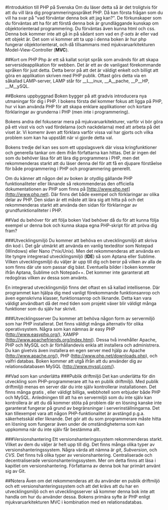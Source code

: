 #Introduktion till PHP på Svenska
Om du läser detta så är det troligtvis för att du vill lära dig programmeringsspråket PHP. Då kan första frågan som du vill ha svar på "vad förväntar denna bok att jag kan?". De förkunskaper som du förväntas att ha för att förstå denna bok är grundläggande kunskap om objektorienterad programmering. Du förväntas även kunna html och css. Denna bok kommer inte att gå in på sådant som vad en _if-sats_ är eller vad ett objekt är. Det som vi kommer att ta upp i denna boken är hur php fungerar objektorienterat, och då tillsammans med mjukvaruarkitekturen Model-View-Controller (__MVC__).

##Kort om PHP
Php är ett så kallat script språk som används för att skapa serversideapplikation för webben. Det är ett av de vanligast förekommande språken för just detta. Detta beror på att det är väldigt enkelt och billigt att göra en applikation skriven med PHP publik. Oftast görs detta via en såkallad LAMP-server, LAMP står för __L__inux, __A__pache, __P__HP, __M__ySQL.

##Bokens uppbyggnad
Boken bygger på att gradvis introducera nya utmaningar för dig i PHP. I bokens första del kommer fokus att ligga på PHP, hur vi kan använda PHP för att skapa enklare applikationer och kortare förklaringar av grunderna i PHP (men inte i programmering).

Bokens andra del fokuserar mera på mjukvaruarkitekturer, varför vi bör göra på ett visst vis och vad fördelarna (och nackdelarna) med att arbeta på det viset är. Vi komemr även att förklara varför vissa val har gjorts och vilka problem som kan ha uppstått när vi gjorde detta val.

Bokens tredje del kan ses som ett uppslagsverk där vissa kringfunktioner och generella tankar om dem ifrån författarna kan hittas. Det är ingen del som du behöver läsa för att lära dig programmera i PHP, men det rekommenderas starkt att du läser denna del för att få en djupare förståelse för både programmering i PHP och programmering generellt.

Om du känner att någon del av boken är otydlig gällande PHP funktionaliteter eller liknande så rekommenderas den officiella dokumentationen av PHP som finns på [http://www.php.net](http://www.php.net). Där finns det både exempel och förklaringar av olika delar av PHP. Den sidan är ett måste att lära sig att hitta på och det rekommenderas starkt att använda den sidan för förklaringar av grundfunktionaliteter i PHP.

##Vad du behöver för att följa boken
Vad behöver då du för att kunna följa exempel ur denna bok och kunna skapa egna PHP-skript för att pröva dig fram?

###Utvecklingsmiljö
Du kommer att behöva en utvecklingsmiljö att skriva din kod i. Det går utmärkt att använda en vanlig texteditor som Notepad (Windows) eller Nano (*nix/Unix). Men det rekommenderas att använda en lite tyngre integrerad utvecklingsmiljö (__IDE__) så som Aptana eller Sublime. Vilken utvecklingsmiljö du väljer är upp till dig och beror på vilken av alla de som finns där ute som passar dig bäst. Eventuella bilder i boken kommer ifrån Aptana, Sublime och Notepad++. Det kommer inte garanterat att redogöras vilken av dessa som använts.

En integrerad utvecklingsmiljö finns det oftast en så kallad intellisense. Där programmet kan hjälpa dig med vanligt förekommande funktionsanrop och även egenskrivna klasser, funktionsanrop och liknande. Detta kan vara väldigt användbart då det med tiden som projekt växer blir väldigt många funktioner som du själv har skrivit.

###Utvecklingsserver
Du kommer att behöva någon form av servermiljö som har PHP installerat. Det finns väldigt många alternativ för olika operativsystem. Några som kan nämnas är easy PHP (http://www.easyphp.org/), XAMPP (http://www.apachefriends.org/index.html). Dessa två innehåller Apache, PHP och MySQL och är förhållandevis enkla att installera och administrera. Du kan givetvis även installera en egen server med hjälp av Apache (http://www.apache.org/), PHP (http://www.php.net/downloads.php), och valfri databas. Boken kommer att utgå ifrån att du använder dig av relationsdatabasen MySQL (http://www.mysql.com/). 

##Vad som kan underlätta
###Publik driftmiljö
Det kan underlätta för din utveckling som PHP-programmerare att ha en publik driftmiljö. Med publik driftmiljö menas en server där du inte själv kontrollerar installationen. Det finns många gratis , eller väldigt billiga, webbhotell som erbjuder både PHP och MySQL. Anledningen till att ha en servermiljö som du inte själv kan kontrollera är att du då kommer stöta på problem där en lösning kanske inte garanterat fungerar på grund av begränsningar i serverinställningarna. Det kan tillexempel vara att någon PHP-funktionalitet är avstängd p.g.a. säkerhetsskäl eller liknande. Det gör att du som programmerare måste hitta en lösning som fungerar även under de omständigheterna som kan uppkomma när du inte själv får bestämma allt.

###Versionshantering
Ett versionshanteringssystem rekommenderas starkt. Vilket av dem du väljer är helt upp till dig. Det finns många olika typer av versionshanteringssystem. Några värda att nämna är _git_, _Subversion_, och _CVS_. Det finns två olika typer av versionshantering. Centraliserade och decentraliserade versionshanteringssystem. Mer om detta finns att läsa i kapitlet om versionshantering. Författarna av denna bok har primärt använt sig av Git.

##Notera
Även om det rekommenderas att du använder en publik driftmiljö och ett versionshanteringssystem och att det krävs att du har en utvecklingsmiljö och en utvecklingsserver så kommer denna bok inte att handla om hur du använder dessa. Bokens primära syfte är PHP enligt mjukvaruarkitekturen MVC i kombination med en relationsdatabas.
